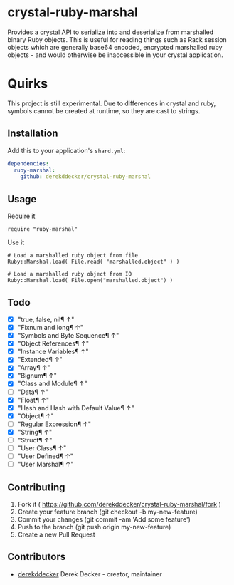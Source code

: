 # crystal-ruby-marshal

Provides a crystal API to serialize into and deserialize from marshalled binary 
Ruby objects. This is useful for reading things such as Rack session objects which 
are generally base64 encoded, encrypted marshalled ruby objects - and would otherwise
be inaccessible in your crystal application. 

# Quirks
This project is still experimental. Due to differences in crystal and ruby, symbols 
cannot be created at runtime, so they are cast to strings.

## Installation

Add this to your application's `shard.yml`:

```yaml
dependencies:
  ruby-marshal:
    github: derekddecker/crystal-ruby-marshal
```

## Usage

Require it
```crystal
require "ruby-marshal"
```

Use it
```crystal
# Load a marshalled ruby object from file
Ruby::Marshal.load( File.read( "marshalled.object" ) )

# Load a marshalled ruby object from IO
Ruby::Marshal.load( File.open("marshalled.object") )
```

## Todo
 - [x] "true, false, nil¶ ↑"
 - [x] "Fixnum and long¶ ↑"
 - [x] "Symbols and Byte Sequence¶ ↑"
 - [x] "Object References¶ ↑"
 - [x] "Instance Variables¶ ↑"
 - [x] "Extended¶ ↑"
 - [x] "Array¶ ↑"
 - [x] "Bignum¶ ↑"
 - [x] "Class and Module¶ ↑"
 - [ ] "Data¶ ↑"
 - [x] "Float¶ ↑"
 - [x] "Hash and Hash with Default Value¶ ↑"
 - [x] "Object¶ ↑" 
 - [ ] "Regular Expression¶ ↑"
 - [x] "String¶ ↑"
 - [ ] "Struct¶ ↑"
 - [ ] "User Class¶ ↑"
 - [ ] "User Defined¶ ↑"
 - [ ] "User Marshal¶ ↑"

## Contributing

1. Fork it ( https://github.com/derekddecker/crystal-ruby-marshal/fork )
2. Create your feature branch (git checkout -b my-new-feature)
3. Commit your changes (git commit -am 'Add some feature')
4. Push to the branch (git push origin my-new-feature)
5. Create a new Pull Request

## Contributors

- [derekddecker](https://github.com/derekddecker) Derek Decker - creator, maintainer
